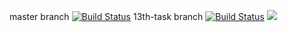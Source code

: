 master branch [![Build Status](https://travis-ci.org/sanjcho/Flashcards.svg?branch=master)](https://travis-ci.org/sanjcho/Flashcards)
13th-task branch [![Build Status](https://travis-ci.org/sanjcho/Flashcards.svg?branch=13th-task)](https://travis-ci.org/sanjcho/Flashcards)
<a href="https://codeclimate.com/github/sanjcho/Flashcards"><img src="https://codeclimate.com/github/sanjcho/Flashcards/badges/gpa.svg" /></a>